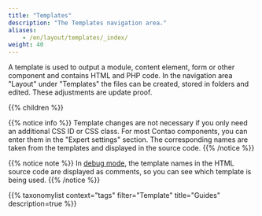 ```yaml
---
title: "Templates"
description: "The Templates navigation area."
aliases:
    - /en/layout/templates/_index/
weight: 40
---
```


A template is used to output a module, content element, form or other component and contains HTML and PHP code. In the navigation area "Layout" under "Templates" the files can be created, stored in folders and edited. These adjustments are update proof.

{{% children %}}

{{% notice info %}}
Template changes are not necessary if you only need an additional CSS ID or CSS class. For most Contao components, you can enter them in the "Expert settings" section. The corresponding names are taken from the templates and displayed in the source code.
{{% /notice %}}

{{% notice note %}}
In [debug mode](/en/system/debug-mode/), the template names in the HTML source code are displayed as comments, so you can see which template is being used.
{{% /notice %}}

{{% taxonomylist context="tags" filter="Template" title="Guides" description=true %}}
